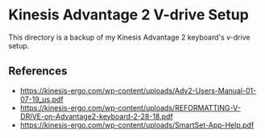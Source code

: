 # Kinesis Advantage 2 V-drive Setup

This directory is a backup of my Kinesis Advantage 2 keyboard's v-drive setup.

## References
- https://kinesis-ergo.com/wp-content/uploads/Adv2-Users-Manual-01-07-19_us.pdf
- https://kinesis-ergo.com/wp-content/uploads/REFORMATTING-V-DRIVE-on-Advantage2-keyboard-2-28-18.pdf
- https://kinesis-ergo.com/wp-content/uploads/SmartSet-App-Help.pdf
